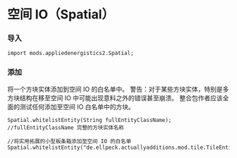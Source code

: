 # 空间 IO（Spatial）

### 导入

```zenscript
import mods.appliedenergistics2.Spatial;
```

### 添加

将一个方块实体添加到空间 IO 的白名单中。 警告：对于某些方块实体，特别是多方块结构在移至空间 IO 中可能出现意料之外的错误甚至崩溃。 整合包作者应该全面的测试任何添加至空间 IO 白名单中的方块。

```zenscript
Spatial.whitelistEntity(String fullEntityClassName);
//fullEntityClassName 完整的方块实体名称

//将实用拓展的小型板条箱添加至空间 IO 的白名单
Spatial.whitelistEntity("de.ellpeck.actuallyadditions.mod.tile.TileEntityGiantChest");
```